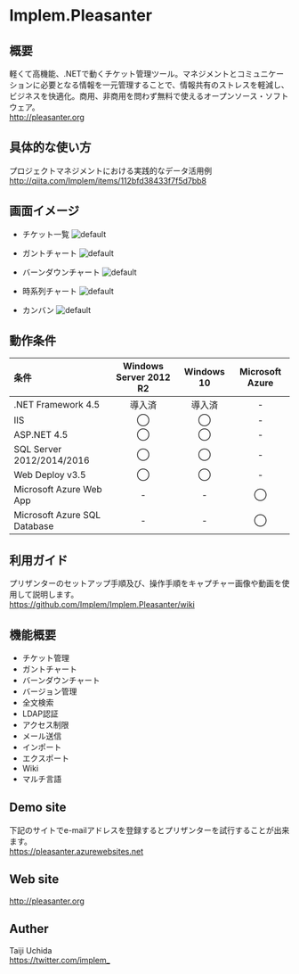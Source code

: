 # Implem.Pleasanter
## 概要
軽くて高機能、.NETで動くチケット管理ツール。マネジメントとコミュニケーションに必要となる情報を一元管理することで、情報共有のストレスを軽減し、ビジネスを快適化。商用、非商用を問わず無料で使えるオープンソース・ソフトウェア。  
http://pleasanter.org

## 具体的な使い方
プロジェクトマネジメントにおける実践的なデータ活用例  
http://qiita.com/Implem/items/112bfd38433f7f5d7bb8

## 画面イメージ
* チケット一覧
![default](https://cloud.githubusercontent.com/assets/12204265/15035273/2bcd5f88-12bb-11e6-9720-85503693ca3d.gif)

* ガントチャート
![default](https://cloud.githubusercontent.com/assets/12204265/15035400/7f81971a-12bc-11e6-9fc4-3376b4c23bf0.gif)

* バーンダウンチャート
![default](https://cloud.githubusercontent.com/assets/12204265/15035467/2a464e70-12bd-11e6-82dd-a5529b43776b.gif)

* 時系列チャート
![default](https://cloud.githubusercontent.com/assets/12204265/17194324/688f9b8e-5492-11e6-961b-839c99d2c340.gif)

* カンバン
![default](https://cloud.githubusercontent.com/assets/12204265/17194895/8d84f846-5495-11e6-829d-18ff6e605a01.gif)

## 動作条件
|条件|Windows Server 2012 R2|Windows 10|Microsoft Azure|
|:--|:--:|:--:|:--:|
|.NET Framework 4.5|導入済|導入済|-|
|IIS|◯|◯|-|
|ASP.NET 4.5|◯|◯|-|
|SQL Server 2012/2014/2016|◯|◯|-|
|Web Deploy v3.5|◯|◯|-|
|Microsoft Azure Web App|-|-|◯|
|Microsoft Azure SQL Database|-|-|◯|

## 利用ガイド
プリザンターのセットアップ手順及び、操作手順をキャプチャー画像や動画を使用して説明します。  
https://github.com/Implem/Implem.Pleasanter/wiki

## 機能概要
- チケット管理
- ガントチャート
- バーンダウンチャート
- バージョン管理
- 全文検索
- LDAP認証
- アクセス制限
- メール送信
- インポート
- エクスポート
- Wiki
- マルチ言語

## Demo site
下記のサイトでe-mailアドレスを登録するとプリザンターを試行することが出来ます。  
https://pleasanter.azurewebsites.net

## Web site
http://pleasanter.org

## Auther
Taiji Uchida  
<https://twitter.com/implem_>
